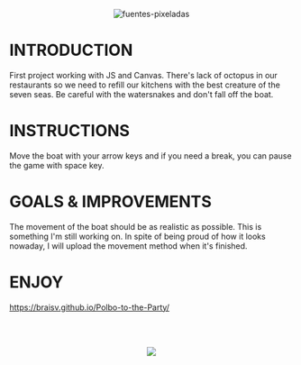 
<p align="center">
  <img src="https://fontmeme.com/permalink/190906/a35222c78b7d803dd35ef1570d6244c5.png" alt="fuentes-pixeladas" border="0">
</p>

# INTRODUCTION
First project working with JS and Canvas. There's lack of octopus in our restaurants so we need to refill our kitchens with the best creature of the seven seas. Be careful with the watersnakes and don't fall off the boat.

# INSTRUCTIONS
Move the boat with your arrow keys and if you need a break, you can pause the game with space key.

# GOALS & IMPROVEMENTS
The movement of the boat should be as realistic as possible. This is something I'm still working on. In spite of being proud of how it looks nowaday, I will upload the movement method when it's finished.

# ENJOY
https://braisv.github.io/Polbo-to-the-Party/

<br><br>
<p align="center">
  <img src="https://raw.githubusercontent.com/braisv/Polvo-to-the-Party/master/Images/polbo.png">
</p>
